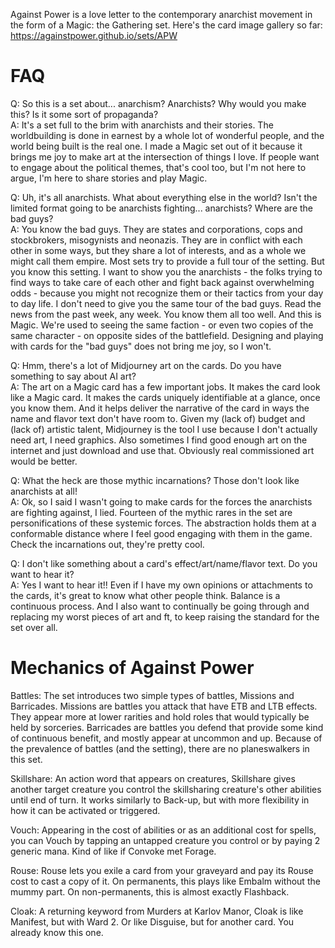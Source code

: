 Against Power is a love letter to the contemporary anarchist movement in the form of a Magic: the Gathering set.
Here's the card image gallery so far:
https://againstpower.github.io/sets/APW 

# FAQ

Q: So this is a set about... anarchism? Anarchists? Why would you make this? Is it some sort of propaganda?<br>
A: It's a set full to the brim with anarchists and their stories. The worldbuilding is done in earnest by a whole lot of wonderful people, and the world being built is the real one. I made a Magic set out of it because it brings me joy to make art at the intersection of things I love. If people want to engage about the political themes, that's cool too, but I'm not here to argue, I'm here to share stories and play Magic.

Q: Uh, it's all anarchists. What about everything else in the world? Isn't the limited format going to be anarchists fighting... anarchists? Where are the bad guys?<br>
A: You know the bad guys. They are states and corporations, cops and stockbrokers, misogynists and neonazis. They are in conflict with each other in some ways, but they share a lot of interests, and as a whole we might call them empire.
Most sets try to provide a full tour of the setting. But you know this setting. I want to show you the anarchists - the folks trying to find ways to take care of each other and fight back against overwhelming odds - because you might not recognize them or their tactics from your day to day life. I don't need to give you the same tour of the bad guys. Read the news from the past week, any week. You know them all too well.
And this is Magic. We're used to seeing the same faction - or even two copies of the same character - on opposite sides of the battlefield. Designing and playing with cards for the "bad guys" does not bring me joy, so I won't.

Q: Hmm, there's a lot of Midjourney art on the cards. Do you have something to say about AI art?<br>
A: The art on a Magic card has a few important jobs. It makes the card look like a Magic card. It makes the cards uniquely identifiable at a glance, once you know them. And it helps deliver the narrative of the card in ways the name and flavor text don't have room to. Given my (lack of) budget and (lack of) artistic talent, Midjourney is the tool I use because I don't actually need art, I need graphics. Also sometimes I find good enough art on the internet and just download and use that. Obviously real commissioned art would be better.

Q: What the heck are those mythic incarnations? Those don't look like anarchists at all!<br>
A: Ok, so I said I wasn't going to make cards for the forces the anarchists are fighting against, I lied. Fourteen of the mythic rares in the set are personifications of these systemic forces. The abstraction holds them at a conformable distance where I feel good engaging with them in the game. Check the incarnations out, they're pretty cool.

Q: I don't like something about a card's effect/art/name/flavor text. Do you want to hear it?<br>
A: Yes I want to hear it!! Even if I have my own opinions or attachments to the cards, it's great to know what other people think. Balance is a continuous process. And I also want to continually be going through and replacing my worst pieces of art and ft, to keep raising the standard for the set over all.

# Mechanics of Against Power

Battles: The set introduces two simple types of battles, Missions and Barricades. Missions are battles you attack that have ETB and LTB effects. They appear more at lower rarities and hold roles that would typically be held by sorceries. Barricades are battles you defend that provide some kind of continuous benefit, and mostly appear at uncommon and up. Because of the prevalence of battles (and the setting), there are no planeswalkers in this set.

Skillshare: An action word that appears on creatures, Skillshare gives another target creature you control the skillsharing creature's other abilities until end of turn. It works similarly to Back-up, but with more flexibility in how it can be activated or triggered.

Vouch: Appearing in the cost of abilities or as an additional cost for spells, you can Vouch by tapping an untapped creature you control or by paying 2 generic mana. Kind of like if Convoke met Forage.

Rouse: Rouse lets you exile a card from your graveyard and pay its Rouse cost to cast a copy of it. On permanents, this plays like Embalm without the mummy part. On non-permanents, this is almost exactly Flashback.

Cloak: A returning keyword from Murders at Karlov Manor, Cloak is like Manifest, but with Ward 2. Or like Disguise, but for another card. You already know this one.
